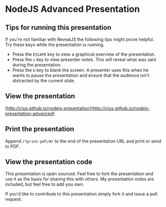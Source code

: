 # NodeJS Advanced Presentation

## Tips for running this presentation

If you're not familiar with RevealJS the following tips might prove helpful. Try these keys while the presentation is running.

* Press the `ESCAPE` key to view a graphical overview of the presentation.
* Press the `s` key to view presenter notes. This will reveal what was said during the presentation.
* Press the `b` key to blank the screen. A presenter uses this when he wants to pause the presentation and ensure that the audience isn't distracted by the current slide.

## View the presentation

[http://cjus.github.io/nodejs-presentation](http://cjus.github.io/nodejs-presentation-advanced)

## Print the presentation

Append `/?print-pdf/#/` to the end of the presentation URL and print or send to PDF.

## View the presentation code

This presentation is open sourced. Feel free to fork the presentation and use it as the basis for sharing this with others. My presentation notes are included, but feel free to add you own.

If you'd like to contribute to this presentation simply fork it and issue a pull request.
